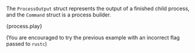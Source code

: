 The `ProcessOutput` struct represents the output of a finished child process,
and the `Command` struct is a process builder.

{process.play}

(You are encouraged to try the previous example with an incorrect flag passed
to `rustc`)

